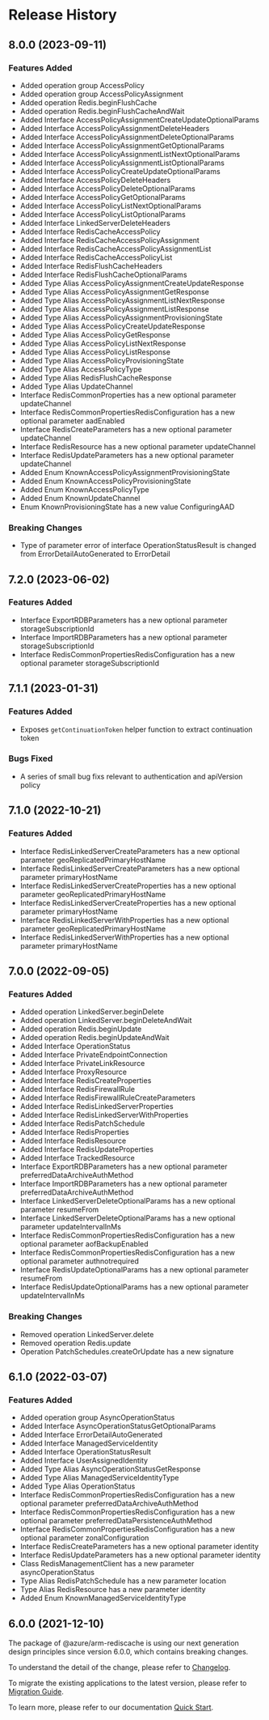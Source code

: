 # Release History
    
## 8.0.0 (2023-09-11)
    
### Features Added

  - Added operation group AccessPolicy
  - Added operation group AccessPolicyAssignment
  - Added operation Redis.beginFlushCache
  - Added operation Redis.beginFlushCacheAndWait
  - Added Interface AccessPolicyAssignmentCreateUpdateOptionalParams
  - Added Interface AccessPolicyAssignmentDeleteHeaders
  - Added Interface AccessPolicyAssignmentDeleteOptionalParams
  - Added Interface AccessPolicyAssignmentGetOptionalParams
  - Added Interface AccessPolicyAssignmentListNextOptionalParams
  - Added Interface AccessPolicyAssignmentListOptionalParams
  - Added Interface AccessPolicyCreateUpdateOptionalParams
  - Added Interface AccessPolicyDeleteHeaders
  - Added Interface AccessPolicyDeleteOptionalParams
  - Added Interface AccessPolicyGetOptionalParams
  - Added Interface AccessPolicyListNextOptionalParams
  - Added Interface AccessPolicyListOptionalParams
  - Added Interface LinkedServerDeleteHeaders
  - Added Interface RedisCacheAccessPolicy
  - Added Interface RedisCacheAccessPolicyAssignment
  - Added Interface RedisCacheAccessPolicyAssignmentList
  - Added Interface RedisCacheAccessPolicyList
  - Added Interface RedisFlushCacheHeaders
  - Added Interface RedisFlushCacheOptionalParams
  - Added Type Alias AccessPolicyAssignmentCreateUpdateResponse
  - Added Type Alias AccessPolicyAssignmentGetResponse
  - Added Type Alias AccessPolicyAssignmentListNextResponse
  - Added Type Alias AccessPolicyAssignmentListResponse
  - Added Type Alias AccessPolicyAssignmentProvisioningState
  - Added Type Alias AccessPolicyCreateUpdateResponse
  - Added Type Alias AccessPolicyGetResponse
  - Added Type Alias AccessPolicyListNextResponse
  - Added Type Alias AccessPolicyListResponse
  - Added Type Alias AccessPolicyProvisioningState
  - Added Type Alias AccessPolicyType
  - Added Type Alias RedisFlushCacheResponse
  - Added Type Alias UpdateChannel
  - Interface RedisCommonProperties has a new optional parameter updateChannel
  - Interface RedisCommonPropertiesRedisConfiguration has a new optional parameter aadEnabled
  - Interface RedisCreateParameters has a new optional parameter updateChannel
  - Interface RedisResource has a new optional parameter updateChannel
  - Interface RedisUpdateParameters has a new optional parameter updateChannel
  - Added Enum KnownAccessPolicyAssignmentProvisioningState
  - Added Enum KnownAccessPolicyProvisioningState
  - Added Enum KnownAccessPolicyType
  - Added Enum KnownUpdateChannel
  - Enum KnownProvisioningState has a new value ConfiguringAAD

### Breaking Changes

  - Type of parameter error of interface OperationStatusResult is changed from ErrorDetailAutoGenerated to ErrorDetail
    
    
## 7.2.0 (2023-06-02)
    
### Features Added

  - Interface ExportRDBParameters has a new optional parameter storageSubscriptionId
  - Interface ImportRDBParameters has a new optional parameter storageSubscriptionId
  - Interface RedisCommonPropertiesRedisConfiguration has a new optional parameter storageSubscriptionId
    
## 7.1.1 (2023-01-31)

### Features Added

  - Exposes `getContinuationToken` helper function to extract continuation token

### Bugs Fixed

  - A series of small bug fixs relevant to authentication and apiVersion policy

## 7.1.0 (2022-10-21)
    
### Features Added

  - Interface RedisLinkedServerCreateParameters has a new optional parameter geoReplicatedPrimaryHostName
  - Interface RedisLinkedServerCreateParameters has a new optional parameter primaryHostName
  - Interface RedisLinkedServerCreateProperties has a new optional parameter geoReplicatedPrimaryHostName
  - Interface RedisLinkedServerCreateProperties has a new optional parameter primaryHostName
  - Interface RedisLinkedServerWithProperties has a new optional parameter geoReplicatedPrimaryHostName
  - Interface RedisLinkedServerWithProperties has a new optional parameter primaryHostName
    
    
## 7.0.0 (2022-09-05)
    
### Features Added

  - Added operation LinkedServer.beginDelete
  - Added operation LinkedServer.beginDeleteAndWait
  - Added operation Redis.beginUpdate
  - Added operation Redis.beginUpdateAndWait
  - Added Interface OperationStatus
  - Added Interface PrivateEndpointConnection
  - Added Interface PrivateLinkResource
  - Added Interface ProxyResource
  - Added Interface RedisCreateProperties
  - Added Interface RedisFirewallRule
  - Added Interface RedisFirewallRuleCreateParameters
  - Added Interface RedisLinkedServerProperties
  - Added Interface RedisLinkedServerWithProperties
  - Added Interface RedisPatchSchedule
  - Added Interface RedisProperties
  - Added Interface RedisResource
  - Added Interface RedisUpdateProperties
  - Added Interface TrackedResource
  - Interface ExportRDBParameters has a new optional parameter preferredDataArchiveAuthMethod
  - Interface ImportRDBParameters has a new optional parameter preferredDataArchiveAuthMethod
  - Interface LinkedServerDeleteOptionalParams has a new optional parameter resumeFrom
  - Interface LinkedServerDeleteOptionalParams has a new optional parameter updateIntervalInMs
  - Interface RedisCommonPropertiesRedisConfiguration has a new optional parameter aofBackupEnabled
  - Interface RedisCommonPropertiesRedisConfiguration has a new optional parameter authnotrequired
  - Interface RedisUpdateOptionalParams has a new optional parameter resumeFrom
  - Interface RedisUpdateOptionalParams has a new optional parameter updateIntervalInMs

### Breaking Changes

  - Removed operation LinkedServer.delete
  - Removed operation Redis.update
  - Operation PatchSchedules.createOrUpdate has a new signature
    
    
## 6.1.0 (2022-03-07)
    
### Features Added

  - Added operation group AsyncOperationStatus
  - Added Interface AsyncOperationStatusGetOptionalParams
  - Added Interface ErrorDetailAutoGenerated
  - Added Interface ManagedServiceIdentity
  - Added Interface OperationStatusResult
  - Added Interface UserAssignedIdentity
  - Added Type Alias AsyncOperationStatusGetResponse
  - Added Type Alias ManagedServiceIdentityType
  - Added Type Alias OperationStatus
  - Interface RedisCommonPropertiesRedisConfiguration has a new optional parameter preferredDataArchiveAuthMethod
  - Interface RedisCommonPropertiesRedisConfiguration has a new optional parameter preferredDataPersistenceAuthMethod
  - Interface RedisCommonPropertiesRedisConfiguration has a new optional parameter zonalConfiguration
  - Interface RedisCreateParameters has a new optional parameter identity
  - Interface RedisUpdateParameters has a new optional parameter identity
  - Class RedisManagementClient has a new parameter asyncOperationStatus
  - Type Alias RedisPatchSchedule has a new parameter location
  - Type Alias RedisResource has a new parameter identity
  - Added Enum KnownManagedServiceIdentityType
    
    
## 6.0.0 (2021-12-10)

The package of @azure/arm-rediscache is using our next generation design principles since version 6.0.0, which contains breaking changes.

To understand the detail of the change, please refer to [Changelog](https://aka.ms/js-track2-changelog).

To migrate the existing applications to the latest version, please refer to [Migration Guide](https://aka.ms/js-track2-migration-guide).

To learn more, please refer to our documentation [Quick Start](https://aka.ms/azsdk/js/mgmt/quickstart ).

